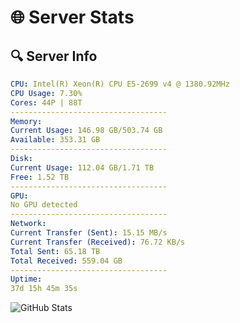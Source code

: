 # 🌐 Server Stats
## 🔍 Server Info
```yaml
CPU: Intel(R) Xeon(R) CPU E5-2699 v4 @ 1380.92MHz
CPU Usage: 7.30%
Cores: 44P | 88T
-----------------------------------
Memory:
Current Usage: 146.98 GB/503.74 GB
Available: 353.31 GB
-----------------------------------
Disk:
Current Usage: 112.04 GB/1.71 TB
Free: 1.52 TB
-----------------------------------
GPU:
No GPU detected
-----------------------------------
Network:
Current Transfer (Sent): 15.15 MB/s
Current Transfer (Received): 76.72 KB/s
Total Sent: 65.18 TB
Total Received: 559.04 GB
-----------------------------------
Uptime:
37d 15h 45m 35s
```
![GitHub Stats](https://img.shields.io/badge/Updated-2025-04-14_13:08:24-blue)